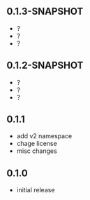 ## 0.1.3-SNAPSHOT

- ?
- ?
- ?


## 0.1.2-SNAPSHOT

- ?
- ?
- ?

## 0.1.1

- add v2 namespace
- chage license
- misc changes

## 0.1.0

- initial release
